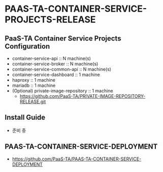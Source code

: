 # PAAS-TA-CONTAINER-SERVICE-PROJECTS-RELEASE

## PaaS-TA Container Service Projects Configuration
- container-service-api :: N machine(s) 
- container-service-broker :: N machine(s)
- container-service-common-api :: N machine(s)
- container-service-dashboard :: 1 machine
- haproxy :: 1 machine
- mariadb :: 1 machine
- (Optional) private-image-repository :: 1 machine
  - https://github.com/PaaS-TA/PRIVATE-IMAGE-REPOSITORY-RELEASE.git

## Install Guide
- 준비 중

## PAAS-TA-CONTAINER-SERVICE-DEPLOYMENT
- https://github.com/PaaS-TA/PAAS-TA-CONTAINER-SERVICE-DEPLOYMENT
